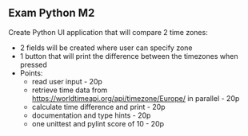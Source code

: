 ## Exam Python M2

Create Python UI application that will compare 2 time zones:
  * 2 fields will be created where user can specify zone
  * 1 button that will print the difference between the timezones when pressed
* Points:
  * read user input - 20p
  * retrieve time data from https://worldtimeapi.org/api/timezone/Europe/<city> in parallel - 20p
  * calculate time difference and print - 20p
  * documentation and type hints - 20p
  * one unittest and pylint score of 10 - 20p
